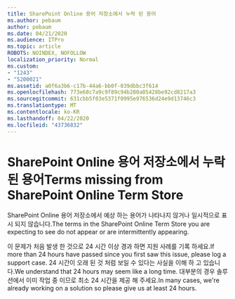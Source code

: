 ```yaml
---
title: SharePoint Online 용어 저장소에서 누락 된 용어
ms.author: pebaum
author: pebaum
ms.date: 04/21/2020
ms.audience: ITPro
ms.topic: article
ROBOTS: NOINDEX, NOFOLLOW
localization_priority: Normal
ms.custom:
- "1243"
- "5200021"
ms.assetid: a0f6a3b6-c17b-44a6-bb0f-039dbbc3f614
ms.openlocfilehash: 773e68c7a9c9f89c94b280a05428be92cd8217a3
ms.sourcegitcommit: 631cbb5f03e5371f0995e976536d24e9d13746c3
ms.translationtype: MT
ms.contentlocale: ko-KR
ms.lasthandoff: 04/22/2020
ms.locfileid: "43736832"
---
```

# <a name="terms-missing-from-sharepoint-online-term-store"></a><span data-ttu-id="1b086-102">SharePoint Online 용어 저장소에서 누락 된 용어</span><span class="sxs-lookup"><span data-stu-id="1b086-102">Terms missing from SharePoint Online Term Store</span></span>

<span data-ttu-id="1b086-103">SharePoint Online 용어 저장소에서 예상 하는 용어가 나타나지 않거나 일시적으로 표시 되지 않습니다.</span><span class="sxs-lookup"><span data-stu-id="1b086-103">The terms in the SharePoint Online Term Store you are expecting to see do not appear or are intermittently appearing.</span></span>
  
<span data-ttu-id="1b086-104">이 문제가 처음 발생 한 것으로 24 시간 이상 경과 하면 지원 사례를 기록 하세요.</span><span class="sxs-lookup"><span data-stu-id="1b086-104">If more than 24 hours have passed since you first saw this issue, please log a support case.</span></span> <span data-ttu-id="1b086-105">24 시간이 오래 된 것 처럼 보일 수 있다는 사실을 이해 하 고 있습니다.</span><span class="sxs-lookup"><span data-stu-id="1b086-105">We understand that 24 hours may seem like a long time.</span></span> <span data-ttu-id="1b086-106">대부분의 경우 솔루션에서 이미 작업 중 이므로 최소 24 시간을 제공 해 주세요.</span><span class="sxs-lookup"><span data-stu-id="1b086-106">In many cases, we're already working on a solution so please give us at least 24 hours.</span></span>
  